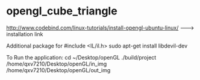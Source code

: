 # opengl_cube_triangle


http://www.codebind.com/linux-tutorials/install-opengl-ubuntu-linux/  ---> installation link

Additional package for #include <IL/il.h>
sudo apt-get install libdevil-dev


To Run the application:
cd ~/Desktop/openGL
./build/project /home/qxv7210/Desktop/openGL/in_img /home/qxv7210/Desktop/openGL/out_img

